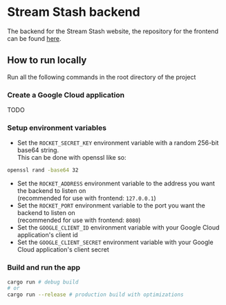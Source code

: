 # Stream Stash backend

The backend for the Stream Stash website, the repository for the frontend can be
found [here](https://github.com/enricoKoschel/stream-stash).

## How to run locally

Run all the following commands in the root directory of the project

### Create a Google Cloud application

TODO

### Setup environment variables

- Set the `ROCKET_SECRET_KEY` environment variable with a random 256-bit base64 string.\
  This can be done with openssl like so:

```bash
openssl rand -base64 32
```

- Set the `ROCKET_ADDRESS` environment variable to the address you want the backend to listen on\
  (recommended for use with frontend: `127.0.0.1`)
- Set the `ROCKET_PORT` environment variable to the port you want the backend to listen on\
  (recommended for use with frontend: `8080`)
- Set the `GOOGLE_CLIENT_ID` environment variable with your Google Cloud application's client id
- Set the `GOOGLE_CLIENT_SECRET` environment variable with your Google Cloud application's client secret

### Build and run the app

```bash
cargo run # debug build
# or
cargo run --release # production build with optimizations
```
